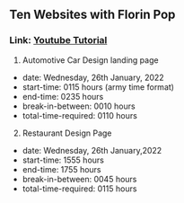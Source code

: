 ## Ten Websites with Florin Pop
### Link: [Youtube Tutorial](https://youtu.be/Rz-rey4Q1bw)

1. Automotive Car Design landing page
- date: Wednesday, 26th January, 2022
- start-time: 0115 hours (army time format)
- end-time: 0235 hours
- break-in-between: 0010 hours
- total-time-required: 0110 hours 

2. Restaurant Design Page
- date: Wednesday, 26th January,2022
- start-time: 1555 hours
- end-time: 1755 hours
- break-in-between: 0045 hours
- total-time-required: 0115 hours
